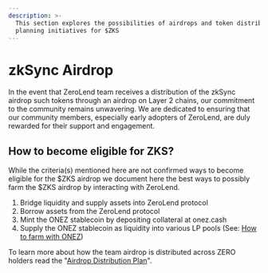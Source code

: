 ```yaml
---
description: >-
  This section explores the possibilities of airdrops and token distribution
  planning initiatives for $ZKS
---
```


# zkSync Airdrop

In the event that ZeroLend team receives a distribution of the zkSync airdrop such tokens through an airdrop on Layer 2 chains, our commitment to the community remains unwavering. We are dedicated to ensuring that our community members, especially early adopters of ZeroLend, are duly rewarded for their support and engagement.

## How to become eligible for ZKS?

While the criteria(s) mentioned here are not confirmed ways to become eligible for the $ZKS airdrop we document here the best ways to possibly farm the $ZKS airdrop by interacting with ZeroLend.

1. Bridge liquidity and supply assets into ZeroLend protocol
2. Borrow assets from the ZeroLend protocol
3. Mint the ONEZ stablecoin by depositing collateral at onez.cash
4. Supply the ONEZ stablecoin as liquidity into various LP pools (See: [How to farm with ONEZ](../../tutorials/how-to-earn-lp-yields-from-dexes-using-usdonez/))

To learn more about how the team airdrop is distributed across ZERO holders read the "[Airdrop Distribution Plan](./#airdrop-distribution-plan)".
